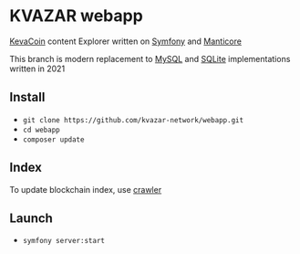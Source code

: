 # KVAZAR webapp

[KevaCoin](https://github.com/kevacoin-project/) content Explorer written on [Symfony](https://github.com/symfony) and [Manticore](https://github.com/manticoresoftware)

This branch is modern replacement to [MySQL](https://github.com/kvazar-network/webapp/tree/mysql) and [SQLite](https://github.com/kvazar-network/webapp/tree/sqlite) implementations written in 2021

## Install

* `git clone https://github.com/kvazar-network/webapp.git`
* `cd webapp`
* `composer update`

## Index

To update blockchain index, use [crawler](https://github.com/kvazar-network/crawler)

## Launch

* `symfony server:start`